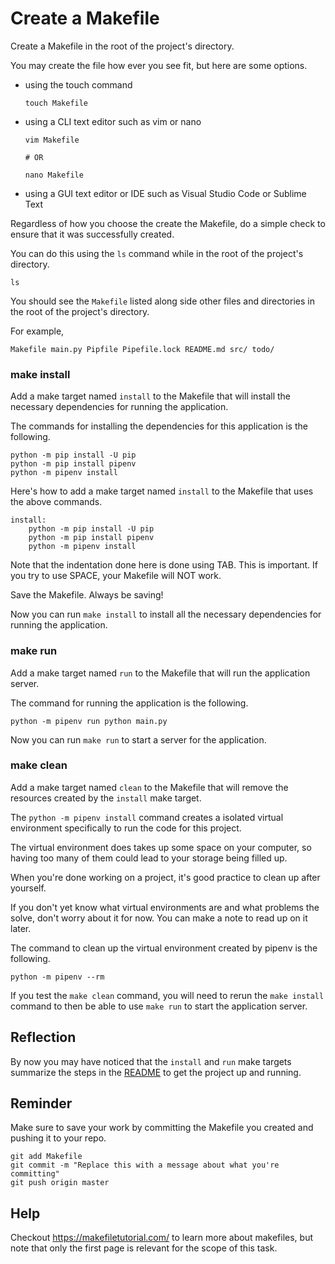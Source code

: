 # Create a Makefile

Create a Makefile in the root of the project's directory.

You may create the file how ever you see fit, but here are some options.

- using the touch command
    ```
    touch Makefile
    ```
- using a CLI text editor such as vim or nano
    ```
    vim Makefile

    # OR

    nano Makefile
    ```
- using a GUI text editor or IDE such as Visual Studio Code or Sublime Text


Regardless of how you choose the create the Makefile, do a simple check to ensure that it was
successfully created.

You can do this using the `ls` command while in the root of the project's directory.

```
ls
```

You should see the `Makefile` listed along side other files and directories in the root of the project's directory.

For example,

```
Makefile main.py Pipfile Pipefile.lock README.md src/ todo/
```

### make install

Add a make target named `install` to the Makefile that will install the necessary dependencies for running the application.

The commands for installing the dependencies for this application is the following.

```
python -m pip install -U pip
python -m pip install pipenv
python -m pipenv install
```

Here's how to add a make target named `install` to the Makefile that uses the above commands.

```
install:
	python -m pip install -U pip
	python -m pip install pipenv
	python -m pipenv install
```

Note that the indentation done here is done using TAB. This is important. If you try to use SPACE,
your Makefile will NOT work.

Save the Makefile. Always be saving!

Now you can run `make install` to install all the necessary dependencies for running the application.

### make run

Add a make target named `run` to the Makefile that will run the application server.

The command for running the application is the following.

```
python -m pipenv run python main.py
```

Now you can run `make run` to start a server for the application.

### make clean

Add a make target named `clean` to the Makefile that will remove the resources created by the `install` make target.

The `python -m pipenv install` command creates a isolated virtual environment specifically to run the code for this project.

The virtual environment does takes up some space on your computer, so having too many of them could lead to your storage being filled up.

When you're done working on a project, it's good practice to clean up after yourself.

If you don't yet know what virtual environments are and what problems the solve, don't worry about it for now. You can make a note to
read up on it later.

The command to clean up the virtual environment created by pipenv is the following.

```
python -m pipenv --rm
```

If you test the `make clean` command, you will need to rerun the `make install` command to then be able to use `make run` to start the application server.

## Reflection

By now you may have noticed that the `install` and `run` make targets summarize the steps in the [README](/README.md) to get the project up and running.

## Reminder

Make sure to save your work by committing the Makefile you created and pushing it to your repo.

```
git add Makefile
git commit -m "Replace this with a message about what you're committing"
git push origin master
```

## Help

Checkout https://makefiletutorial.com/ to learn more about makefiles, but note that only the first page is relevant for the scope of this task.
